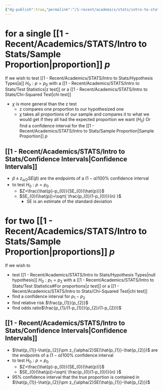 ```yaml
---
{"dg-publish":true,"permalink":"/1-recent/academics/stats/intro-to-stats/inference-for-proportions/","created":"2024-04-01T13:28:36.177-04:00","updated":"2025-07-07T17:21:02.367-04:00"}
---
```


# for a single [[1 - Recent/Academics/STATS/Intro to Stats/Sample Proportion\|proportion]] $p$
If we wish to test [[1 - Recent/Academics/STATS/Intro to Stats/Hypothesis Types\|a]] $H_{0}:p=p_{0}$ with a [[1 - Recent/Academics/STATS/Intro to Stats/Test Statistics\|z test]] or a [[1 - Recent/Academics/STATS/Intro to Stats/Chi-Squared Test\|chi test]]
- $\chi$ is more general than the z test
	- z compares one proportion to our hypothesized one
	- $\chi$ takes all proportions of our sample and compares it to what we would get if they all had the expected proportion we want ($H_{0}$)
Or find a confidence interval for the [[1 - Recent/Academics/STATS/Intro to Stats/Sample Proportion\|Sample Proportion]] $p$
## [[1 - Recent/Academics/STATS/Intro to Stats/Confidence Intervals\|Confidence Intervals]]
- $\hat{p}\pm z_{\alpha/2}SE(\hat{p})$ are the endpoints of a $(1-\alpha)100\%$ confidence interval
- to test $H_{0}:p=p_{0}$
	- $Z=\frac{\hat{p}-p_{0}}{SE_{0}(\hat{p})}$ 
	- $SE_{0}(\hat{p})=\sqrt{ \frac{p_{0}(1-p_{0})}{n} }$ 
		- SE is an estimate of the standard deviation
# for two [[1 - Recent/Academics/STATS/Intro to Stats/Sample Proportion\|proportions]] $p$
If we wish to 
- test [[1 - Recent/Academics/STATS/Intro to Stats/Hypothesis Types\|null hypothesis]]  $H_{0}:p_{1}=p_{2}$ with a [[1 - Recent/Academics/STATS/Intro to Stats/Test Statistics#For proportions\|z test]] or a [[1 - Recent/Academics/STATS/Intro to Stats/Chi-Squared Test\|chi test]]
- find a confidence interval for $p_{1}-p_{2}$
- find relative risk $\frac{p_{1}}{p_{2}}$
- find odds ratio$\frac{p_{1}/(1-p_{1})}{p_{2}/(1-p_{2})}$
## [[1 - Recent/Academics/STATS/Intro to Stats/Confidence Intervals\|Confidence Intervals]]
- $\hat{p_{1}}-\hat{p_{2}}\pm z_{\alpha/2}SE(\hat{p_{1}}-\hat{p_{2}})$ are the endpoints of a $(1-\alpha)100\%$ confidence interval
- to test $H_{0}:p=p_{0}$
	- $Z=\frac{\hat{p}-p_{0}}{SE_{0}(\hat{p})}$ 
	- $SE_{0}(\hat{p})=\sqrt{ \frac{p_{0}(1-p_{0})}{n} }$ 
- 95% confidence interval that the true proportion is contained in $\hat{p_{1}}-\hat{p_{2}}\pm z_{\alpha/2}SE(\hat{p_{1}}-\hat{p_{2}})$